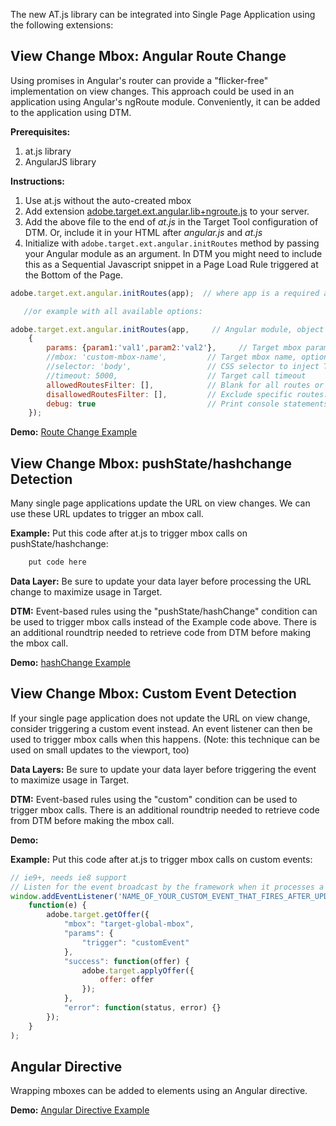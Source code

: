 

The new AT.js library can be integrated into Single Page Application using the following extensions:

## View Change Mbox: Angular Route Change
Using promises in Angular's router can provide a "flicker-free" implementation on view changes.  This approach could be used in an application using Angular's ngRoute module.  Conveniently, it can be added to the application using DTM.

**Prerequisites:** 
  1. at.js library
  1. AngularJS library 

**Instructions:** 
  1. Use at.js without the auto-created mbox
  1. Add extension [adobe.target.ext.angular.lib+ngroute.js](http://adobe-marketing-cloud.github.io/target-sdk-libraries/demos/examples/angular/js/adobe.target.ext.angular.lib+ngroute.js) to your server.
  1. Add the above file to the end of _at.js_ in the Target Tool configuration of DTM.  Or, include it in your HTML after _angular.js_ and _at.js_
  1. Initialize with `adobe.target.ext.angular.initRoutes` method by passing your Angular module as an argument. In DTM you might need to include this as a Sequential Javascript snippet in a Page Load Rule triggered at the Bottom of the Page. 

``` javascript
adobe.target.ext.angular.initRoutes(app);  // where app is a required argument, reference to an Angular module, can be object or string name

   //or example with all available options:

adobe.target.ext.angular.initRoutes(app,     // Angular module, object reference or string, required 
    {
        params: {param1:'val1',param2:'val2'},     // Target mbox parameters, optional
        //mbox: 'custom-mbox-name',         // Target mbox name, optional
        //selector: 'body',                 // CSS selector to inject Target content to, optional
        //timeout: 5000,                    // Target call timeout
        allowedRoutesFilter: [],            // Blank for all routes or restrict to specific routes: ['/','/about','/item/:id']
        disallowedRoutesFilter: [],         // Exclude specific routes: ['/login','/privacy']
        debug: true                         // Print console statements
    });
```  

**Demo:** [Route Change Example](http://adobe-marketing-cloud.github.io/target-sdk-libraries/demos/examples/angular/route_change_demo.html)

## View Change Mbox: pushState/hashchange Detection
Many single page applications update the URL on view changes. We can use these URL updates to trigger an mbox call.

**Example:** Put this code after at.js to trigger mbox calls on pushState/hashchange:  

``` javascript
    put code here
```  


**Data Layer:** Be sure to update your data layer before processing the URL change to maximize usage in Target.

**DTM:** Event-based rules using the "pushState/hashChange" condition can be used to trigger mbox calls instead of the Example code above.  There is an additional roundtrip needed to retrieve code from DTM before making the mbox call.

**Demo:**
[hashChange Example](http://adobe-marketing-cloud.github.io/target-sdk-libraries/demos/examples/classic/hash_change_event.html)

## View Change Mbox: Custom Event Detection
If your single page application does not update the URL on view change, consider triggering a custom event instead.  An event listener can then be used to trigger mbox calls when this happens. (Note: this technique can be used on small updates to the viewport, too)

**Data Layers:** Be sure to update your data layer before triggering the event to maximize usage in Target.

**DTM:** Event-based rules using the "custom" condition can be used to trigger mbox calls.  There is an additional roundtrip needed to retrieve code from DTM before making the mbox call.

**Demo:**

**Example:** Put this code after at.js to trigger mbox calls on custom events:  

``` javascript
// ie9+, needs ie8 support
// Listen for the event broadcast by the framework when it processes a view change
window.addEventListener('NAME_OF_YOUR_CUSTOM_EVENT_THAT_FIRES_AFTER_UPDATING_THE_DATA_LAYER',
    function(e) {
        adobe.target.getOffer({
            "mbox": "target-global-mbox",
            "params": {
                "trigger": "customEvent"
            },
            "success": function(offer) {
                adobe.target.applyOffer({
                    offer: offer
                });
            },
            "error": function(status, error) {}
        });
    }
);
```  

## Angular Directive
Wrapping mboxes can be added to elements using an Angular directive.

**Demo:**
[Angular Directive Example](http://adobe-marketing-cloud.github.io/target-sdk-libraries/demos/examples/angular/directive_example.html)